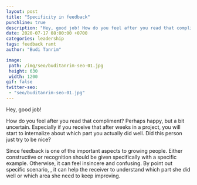 ```yaml
---
layout: post
title: "Specificity in feedback"
punchline: true
description: "Hey, good job! How do you feel after you read that compliment? Perhaps happy, but a bit uncertain."
date: 2020-07-17 08:00:00 +0700
categories: leadership
tags: feedback rant
author: "Budi Tanrim"

image:
 path: /img/seo/buditanrim-seo-01.jpg
 height: 630
 width: 1200
gif: false
twitter-seo: 
 - "seo/buditanrim-seo-01.jpg"
---
```


Hey, good job!

How do you feel after you read that compliment? Perhaps happy, but a bit uncertain. Especially if you receive that after weeks in a project, you will start to internalize about which part you actually did well. Did this person just try to be nice?

Since feedback is one of the important aspects to growing people. Either constructive or recognition should be given specifically with a specific example. Otherwise, it can feel insincere and confusing. By point out specific scenario, , it can help the receiver to understand which part she did well or which area she need to keep improving.

